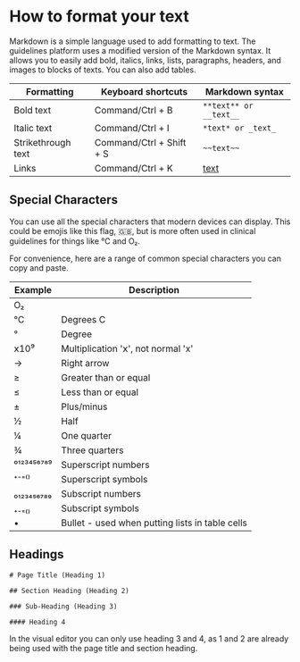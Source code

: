 # How to format your text

Markdown is a simple language used to add formatting to text. The guidelines platform uses a modified version of the Markdown syntax. It allows you to easily add bold, italics, links, lists, paragraphs, headers, and images to blocks of texts. You can also add tables.

| Formatting         | Keyboard shortcuts       | Markdown syntax                        |
| ------------------ | ------------------------ | -------------------------------------- |
| Bold text          | Command/Ctrl + B         | `**text** or __text__`                 |
| Italic text        | Command/Ctrl + I         | `*text* or _text_`                     |
| Strikethrough text | Command/Ctrl + Shift + S | `~~text~~`                             |
| Links              | Command/Ctrl + K         | [text](https://guidelines.fhft.nhs.uk) |

## Special Characters

You can use all the special characters that modern devices can display. This could be emojis like this flag, 🇬🇧, but is more often used in clinical guidelines for things like ℃ and O₂.

For convenience, here are a range of common special characters you can copy and paste.

| Example    | Description                                     |
| ---------- | ----------------------------------------------- |
| O₂         |                                                 |
| ℃          | Degrees C                                       |
| °          | Degree                                          |
| 𝗑10⁹       | Multiplication '𝗑', not normal 'x'              |
| →          | Right arrow                                     |
| ≥          | Greater than or equal                           |
| ≤          | Less than or equal                              |
| ±          | Plus/minus                                      |
| ½          | Half                                            |
| ¼          | One quarter                                     |
| ¾          | Three quarters                                  |
| ⁰¹²³⁴⁵⁶⁷⁸⁹ | Superscript numbers                             |
| ⁺⁻⁼⁽⁾      | Superscript symbols                             |
| ₀₁₂₃₄₅₆₇₈₉ | Subscript numbers                               |
| ₊₋₌₍₎      | Subscript symbols                               |
| •          | Bullet - used when putting lists in table cells |

## Headings

```
# Page Title (Heading 1)

## Section Heading (Heading 2)

### Sub-Heading (Heading 3)

#### Heading 4
```

In the visual editor you can only use heading 3 and 4, as 1 and 2 are already being used with the page title and section heading.
